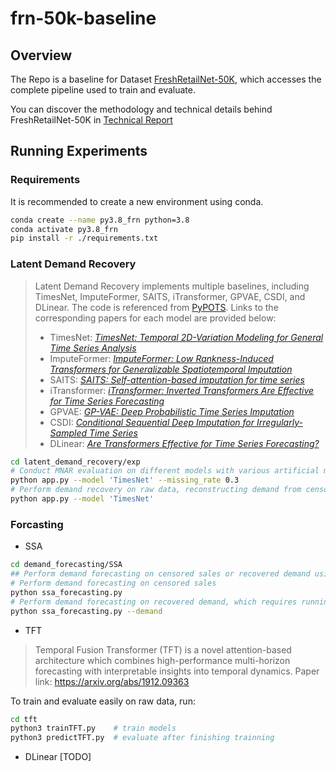 # frn-50k-baseline

## Overview
The Repo is a baseline for Dataset [FreshRetailNet-50K](https://huggingface.co/datasets/Dingdong-Inc/FreshRetailNet-50K), which accesses the complete pipeline used to train and evaluate.

You can discover the methodology and technical details behind FreshRetailNet-50K in [Technical Report](https://openreview.net/pdf?id=ObqFw6ah94)

## Running Experiments

### Requirements
It is recommended to create a new environment using conda.
```bash
conda create --name py3.8_frn python=3.8
conda activate py3.8_frn
pip install -r ./requirements.txt
```


### Latent Demand Recovery
> Latent Demand Recovery implements multiple baselines, including TimesNet, ImputeFormer, SAITS, iTransformer, GPVAE, CSDI, and DLinear. The code is referenced from [PyPOTS](https://github.com/WenjieDu/PyPOTS/tree/main).
Links to the corresponding papers for each model are provided below:  
> - TimesNet: [*TimesNet: Temporal 2D-Variation Modeling for General Time Series Analysis*](https://arxiv.org/abs/2210.02186)  
> - ImputeFormer: [*ImputeFormer: Low Rankness-Induced Transformers for Generalizable Spatiotemporal Imputation*](https://dl.acm.org/doi/abs/10.1145/3637528.3671751)  
> - SAITS: [*SAITS: Self-attention-based imputation for time series*](https://www.sciencedirect.com/science/article/abs/pii/S0957417423001203)  
> - iTransformer: [*iTransformer: Inverted Transformers Are Effective for Time Series Forecasting*](https://arxiv.org/abs/2310.06625)  
> - GPVAE: [*GP-VAE: Deep Probabilistic Time Series Imputation*](https://proceedings.mlr.press/v108/fortuin20a.html)  
> - CSDI: [*Conditional Sequential Deep Imputation for Irregularly-Sampled Time Series*](https://arxiv.org/abs/2010.02558)  
> - DLinear: [*Are Transformers Effective for Time Series Forecasting?*](https://ojs.aaai.org/index.php/AAAI/article/view/26317)  

```bash
cd latent_demand_recovery/exp
# Conduct MNAR evaluation on different models with various artificial missing rates, such as model=TimesNet and missing_rate=0.3
python app.py --model 'TimesNet' --missing_rate 0.3
# Perform demand recovery on raw data, reconstructing demand from censored sales
python app.py --model 'TimesNet'
```


### Forcasting
- SSA
>
```bash
cd demand_forecasting/SSA
## Perform demand forecasting on censored sales or recovered demand using the similar scenario average method (statistics-based)
# Perform demand forecasting on censored sales
python ssa_forecasting.py
# Perform demand forecasting on recovered demand, which requires running Latent Demand Recovery first: python app.py --model 'TimesNet'
python ssa_forecasting.py --demand

```

- TFT
>Temporal Fusion Transformer (TFT) is a novel attention-based architecture which combines high-performance multi-horizon forecasting with interpretable insights into temporal dynamics.
>Paper link: https://arxiv.org/abs/1912.09363

To train and evaluate easily on raw data, run:
```bash
cd tft
python3 trainTFT.py    # train models
python3 predictTFT.py  # evaluate after finishing trainning
```

- DLinear
[TODO]
